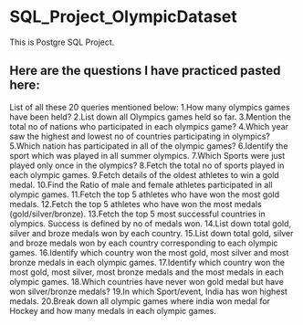 # SQL_Project_OlympicDataset
This is Postgre SQL Project.
## Here are the questions I have practiced pasted here:
List of all these 20 queries mentioned below:
1.How many olympics games have been held?
2.List down all Olympics games held so far.
3.Mention the total no of nations who participated in each olympics game?
4.Which year saw the highest and lowest no of countries participating in olympics?
5.Which nation has participated in all of the olympic games?
6.Identify the sport which was played in all summer olympics.
7.Which Sports were just played only once in the olympics?
8.Fetch the total no of sports played in each olympic games.
9.Fetch details of the oldest athletes to win a gold medal.
10.Find the Ratio of male and female athletes participated in all olympic games.
11.Fetch the top 5 athletes who have won the most gold medals.
12.Fetch the top 5 athletes who have won the most medals (gold/silver/bronze).
13.Fetch the top 5 most successful countries in olympics. Success is defined by no of medals won.
14.List down total gold, silver and broze medals won by each country.
15.List down total gold, silver and broze medals won by each country corresponding to each olympic games.
16.Identify which country won the most gold, most silver and most bronze medals in each olympic games.
17.Identify which country won the most gold, most silver, most bronze medals and the most medals in each olympic games.
18.Which countries have never won gold medal but have won silver/bronze medals?
19.In which Sport/event, India has won highest medals.
20.Break down all olympic games where india won medal for Hockey and how many medals in each olympic games.

